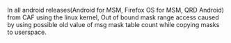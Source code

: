 In all android releases(Android for MSM, Firefox OS for MSM, QRD Android) from CAF using the linux kernel, Out of bound mask range access caused by using possible old value of msg mask table count while copying masks to userspace.